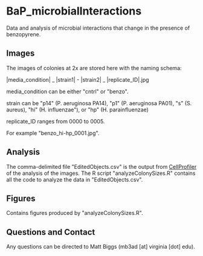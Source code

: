 # BaP_microbialInteractions
Data and analysis of microbial interactions that change in the presence of benzopyrene.

## Images
The images of colonies at 2x are stored here with the naming schema:

|media_condition| _ |strain1| - |strain2| _ |replicate_ID|.jpg

media_condition can be either "cntrl" or "benzo".

strain can be "p14" (P. aeruginosa PA14), "p1" (P. aeruginosa PA01), "s" (S. aureus), "hi" (H. influenzae"), or "hp" (H. parainfluenzae)

replicate_ID ranges from 0000 to 0005.

For example "benzo_hi-hp_0001.jpg".

## Analysis
The comma-delimited file "EditedObjects.csv" is the output from [CellProfiler](http://cellprofiler.org/) of the analysis of the images. 
The R script "analyzeColonySizes.R" contains all the code to analyze the data in "EditedObjects.csv".

## Figures
Contains figures produced by "analyzeColonySizes.R".

## Questions and Contact
Any questions can be directed to Matt Biggs (mb3ad [at] virginia [dot] edu).

